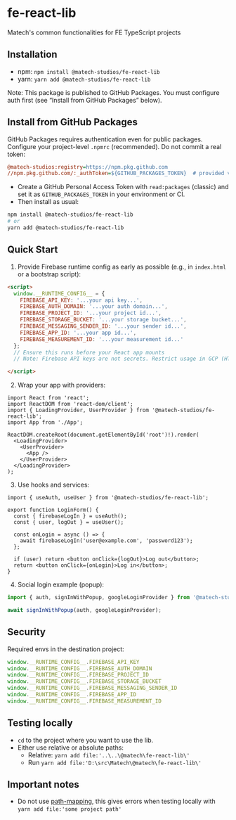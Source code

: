# fe-react-lib

Matech's common functionalities for FE TypeScript projects

## Installation

- npm: `npm install @matech-studios/fe-react-lib`
- yarn: `yarn add @matech-studios/fe-react-lib`

Note: This package is published to GitHub Packages. You must configure auth first (see “Install from GitHub Packages” below).


## Install from GitHub Packages

GitHub Packages requires authentication even for public packages. Configure your project-level `.npmrc` (recommended). Do not commit a real token:

```ini
@matech-studios:registry=https://npm.pkg.github.com
//npm.pkg.github.com/:_authToken=${GITHUB_PACKAGES_TOKEN}  # provided via CI/your shell
```

- Create a GitHub Personal Access Token with `read:packages` (classic) and set it as `GITHUB_PACKAGES_TOKEN` in your environment or CI.
- Then install as usual:

```bash
npm install @matech-studios/fe-react-lib
# or
yarn add @matech-studios/fe-react-lib
```

## Quick Start

1) Provide Firebase runtime config as early as possible (e.g., in `index.html` or a bootstrap script):

```html
<script>
  window.__RUNTIME_CONFIG__ = {
    FIREBASE_API_KEY: '...your api key...',
    FIREBASE_AUTH_DOMAIN: '...your auth domain...',
    FIREBASE_PROJECT_ID: '...your project id...',
    FIREBASE_STORAGE_BUCKET: '...your storage bucket...',
    FIREBASE_MESSAGING_SENDER_ID: '...your sender id...',
    FIREBASE_APP_ID: '...your app id...',
    FIREBASE_MEASUREMENT_ID: '...your measurement id...'
  };
  // Ensure this runs before your React app mounts
  // Note: Firebase API keys are not secrets. Restrict usage in GCP (HTTP referrers, package names, etc.).

</script>
```

2) Wrap your app with providers:

```tsx
import React from 'react';
import ReactDOM from 'react-dom/client';
import { LoadingProvider, UserProvider } from '@matech-studios/fe-react-lib';
import App from './App';

ReactDOM.createRoot(document.getElementById('root')!).render(
  <LoadingProvider>
    <UserProvider>
      <App />
    </UserProvider>
  </LoadingProvider>
);
```

3) Use hooks and services:

```tsx
import { useAuth, useUser } from '@matech-studios/fe-react-lib';

export function LoginForm() {
  const { firebaseLogIn } = useAuth();
  const { user, logOut } = useUser();

  const onLogin = async () => {
    await firebaseLogIn('user@example.com', 'password123');
  };

  if (user) return <button onClick={logOut}>Log out</button>;
  return <button onClick={onLogin}>Log in</button>;
}
```

4) Social login example (popup):

```ts
import { auth, signInWithPopup, googleLoginProvider } from '@matech-studios/fe-react-lib';

await signInWithPopup(auth, googleLoginProvider);
```

## Security

Required envs in the destination project:

```typescript
window.__RUNTIME_CONFIG__.FIREBASE_API_KEY
window.__RUNTIME_CONFIG__.FIREBASE_AUTH_DOMAIN
window.__RUNTIME_CONFIG__.FIREBASE_PROJECT_ID
window.__RUNTIME_CONFIG__.FIREBASE_STORAGE_BUCKET
window.__RUNTIME_CONFIG__.FIREBASE_MESSAGING_SENDER_ID
window.__RUNTIME_CONFIG__.FIREBASE_APP_ID
window.__RUNTIME_CONFIG__.FIREBASE_MEASUREMENT_ID
```

## Testing locally

* `cd` to the project where you want to use the lib.
* Either use relative or absolute paths:
    * Relative: `yarn add file:'..\..\@matech\fe-react-lib\'`
    * Run `yarn add file:'D:\src\Matech\@matech\fe-react-lib\'`

## Important notes

* Do not use [path-mapping](https://medium.com/@insomniocode/typescript-path-mapping-22459288d3db), this gives errors when testing locally with `yarn add file:'some project path'`
